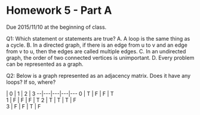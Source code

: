 Homework 5 - Part A
===================
Due 2015/11/10 at the beginning of class.

Q1: Which statement or statements are true?
    A. A loop is the same thing as a cycle.
    B. In a directed graph, if there is an edge from u to v and an edge from v to u, then the edges are called multiple edges.
    C. In an undirected graph, the order of two connected vertices is unimportant. 
    D. Every problem can be represented as a graph.





Q2:    Below is a graph represented as an adjacency matrix. Does it have any loops? If so, where?

| 0 | 1 | 2 | 3
--|---|---|---|---
0 | T | F | F | T	
1 | F | F | F | T
2 | T | T | T | F	
3 | F | F | T | F